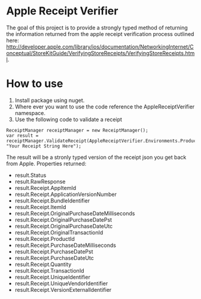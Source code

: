 Apple Receipt Verifier
======================
The goal of this project is to provide a strongly typed method of returning the information returned from the apple receipt verification process outlined here: http://developer.apple.com/library/ios/documentation/NetworkingInternet/Conceptual/StoreKitGuide/VerifyingStoreReceipts/VerifyingStoreReceipts.html.

How to use
==========
1. Install package using nuget.
2. Where ever you want to use the code reference the AppleReceiptVerifier namespace.
3. Use the following code to validate a receipt

```
ReceiptManager receiptManager = new ReceiptManager();
var result = receiptManager.ValidateReceipt(AppleReceiptVerifier.Environments.Production, "Your Receipt String Here");
```

The result will be a stronly typed version of the receipt json you get back from Apple.  Properties returned:

* result.Status
* result.RawResponse
* result.Receipt.AppItemId
* result.Receipt.ApplicationVersionNumber
* result.Receipt.BundleIdentifier
* result.Receipt.ItemId
* result.Receipt.OriginalPurchaseDateMilliseconds
* result.Receipt.OriginalPurchaseDatePst
* result.Receipt.OriginalPurchaseDateUtc
* result.Receipt.OriginalTransactionId
* result.Receipt.ProductId
* result.Receipt.PurchaseDateMilliseconds
* result.Receipt.PurchaseDatePst
* result.Receipt.PurchaseDateUtc
* result.Receipt.Quantity
* result.Receipt.TransactionId
* result.Receipt.UniqueIdentifier
* result.Receipt.UniqueVendorIdentifier
* result.Receipt.VersionExternalIdentifier

